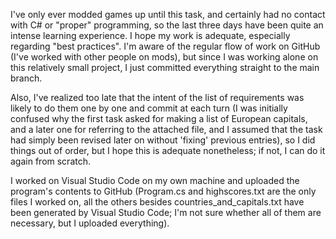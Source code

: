 I've only ever modded games up until this task, and certainly had no contact with C# or "proper" programming, so the last three days have been quite an intense learning experience. I hope my work is adequate, especially regarding "best practices". I'm aware of the regular flow of work on GitHub (I've worked with other people on mods), but since I was working alone on this relatively small project, I just committed everything straight to the main branch.

Also, I've realized too late that the intent of the list of requirements was likely to do them one by one and commit at each turn (I was initially confused why the first task asked for making a list of European capitals, and a later one for referring to the attached file, and I assumed that the task had simply been revised later on without 'fixing' previous entries), so I did things out of order, but I hope this is adequate nonetheless; if not, I can do it again from scratch.

I worked on Visual Studio Code on my own machine and uploaded the program's contents to GitHub (Program.cs and highscores.txt are the only files I worked on, all the others besides countries_and_capitals.txt have been generated by Visual Studio Code; I'm not sure whether all of them are necessary, but I uploaded everything).

